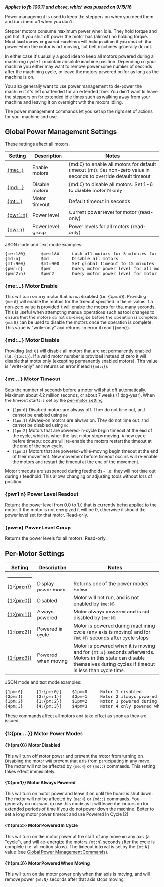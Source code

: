 _**Applies to fb 100.11 and above, which was pushed on 9/18/16**_

Power management is used to keep the steppers on when you need them and turn them off when you don't. 

Stepper motors consume maximum power when idle. They hold torque and get hot. If you shut off power the motor has (almost) no holding torque. Most lead screw or geared machines will hold position if you shut off the power when the motor is not moving, but belt machines generally do not. 

In either case it's usually a good idea to keep all motors powered during a machining cycle to maintain absolute machine position. Depending on your machine you either may want to remove power some number of seconds after the machining cycle, or leave the motors powered on for as long as the machine is on.

You also generally want to use power management to de-power the machine if it's left unattended for an extended time. You don't want to leave the steppers on for extended idle times such as walking away from your machine and leaving it on overnight with the motors idling. 

The power management commands let you set up the right set of actions for your machine and use.

## Global Power Management Settings
These settings affect all motors.
 
Setting | Description | Notes
--------|-------------|-----------------------------
[{me:...}](#me-motor-enable) | Enable motors | {md:0} to enable all motors for default timeout (mt). Set non-zero value in seconds to override default timeout
[{md:...}](#md-motor-disable) | Disable motors | {md:0} to disable all motors. Set 1-6 to disable motor N only
[{mt:...}](#mt-motor-timeout) | Motor timeout | Default timeout in seconds
[{pwr1:n}](#pwr1n-power-level-readout) | Power level | Current power level for motor (read-only)
[{pwr:n}](#pwrn-power-level-group) | Power level group | Power levels for all motors (read-only)

JSON mode and Text mode examples:
<pre>
{me:180}      $me=180     Lock all motors for 3 minutes for a tooling operation 
{md:n}        $md         Disable all motors
{mt:900}      $mt=900     Set global timeout to 15 minutes
{pwr:n}       $pwr        Query motor power level for all motors
{pwr2:n}      $pwr2       Query motor power level for motor 2
</pre>

### {me:...} Motor Enable
This will turn on any motor that is not disabled (i.e. `{1pm:0}`). Providing `{me:0}` will enable the motors for the timeout specified in the `mt` value. If a non-zero value is provided it will enable the motors for that many seconds. This is useful when attempting manual operations such as tool changes to ensure that the motors do not de-energize before the operation is complete. `{md:0}` can be used to disable the motors once the operation is complete. This value is "write-only" and returns an error if read (`{me:n}`).

### {md:...} Motor Disable
Providing `{md:0}` will disable all motors that are not permanently enabled (i.e. `{1pm:1}`). If a valid motor number is provided instead of zero it will disable that motor only (excepting permanently enabled motors). This value is "write-only" and returns an error if read (`{md:n}`).

### {mt:...} Motor Timeout
Sets the number of seconds before a motor will shut off automatically. Maximum about 4.2 million seconds, or about 7 weeks (1 dog-year). When the timeout starts is set by the [per-motor setting](#per-motor-settings):

- `{1pm:0}` Disabled motors are always off. They do not time out, and cannot be enabled using `me`
- `{1pm:1}` Always-on motors are always on. They do not time out, and cannot be disabled using `md`
- `{1pm:2}` Motors that are powered-in-cycle begin timeout at the end of the cycle, which is when the last motor stops moving. A new cycle before timeout occurs will re-enable the motors restart the timeout at the end of the new cycle. 
- `{1pm:3}` Motors that are powered-while-moving begin timeout at the end of their movement. New movement before timeout occurs will re-enable the motors and restart the timeout at the end of the movement.

Motor timeouts are suspended during feedholds - i.e. they will not time out during a feedhold. This allows changing or adjusting tools without loss of position.

### {pwr1:n} Power Level Readout
Returns the power level from 0.0 to 1.0 that is currently being applied to the motor. If the motor is not energized it will be 0, otherwise it should the power level set for that motor. Read-only.

### {pwr:n} Power Level Group
Returns the power levels for all motors. Read-only.


## Per-Motor Settings

Setting | Description | Notes
------------------|-------------|-----------------------------
___________| | 
[{1:{pm:n}}](#1pm-motor-power-modes) | Display power mode | Returns one of the power modes below
[{1:{pm:0}}](#1pm0-motor-disabled) | Disabled | Motor will not run, and is not enabled by `{me:N}` 
[{1:{pm:1}}](#1pm1-motor-always-powered) | Always powered | Motor always powered and is not disabled by `{md:N}` 
[{1:{pm:2}}](#1pm2-motor-powered-in-cycle) | Powered in cycle | Motor is powered during machining cycle (any axis is moving) and for `{mt:N}` seconds after cycle stops
[{1:{pm:3}}](#1pm3-motor-powered-when-moving) | Powered when moving | Motor is powered when it is moving and for `{mt:N}` seconds afterwards. Motors in this state can disable themselves during cycles if timeout is less than cycle time.

JSON mode and text mode examples:
<pre>
{1pm:0}     {1:{pm:0}}    $1pm=0     Motor 1 disabled
{2pm:1}     {2:{pm:1}}    $2pm=1     Motor 2 always powered
{1pm:2}     {1:{pm:2}}    $1pm=2     Motor 1 powered during a machining cycle (any motor moving)
{4pm:3}     {4:{pm:3}}    $4pm=3     Motor 4 only powered when it is moving
</pre>

These commands affect all motors and take effect as soon as they are issued.

### {1:{pm:...}} Motor Power Modes

#### {1:{pm:0}} Motor Disabled
This will turn off motor power and prevent the motor from turning on. Disabling the motor will prevent that axis from participating in any move. The motor will not be affected by `{me:N}` or `{md:t}` commands. This setting takes effect immediately.

#### {1:{pm:1}} Motor Always Powered
This will turn on motor power and leave it on until the board is shut down. The motor will not be affected by `{me:N}` or `{md:t}` commands. You generally do not want to use this mode as it will leave the motors on for extended periods of time if you do not power down the machine. Better to set a long motor power timeout and use Powered In Cycle (2)

#### {1:{pm:2}} Motor Powered In Cycle
This will turn on the motor power at the start of any move on any axis (a "cycle"), and will de-energize the motors `{mt:N}` seconds after the cycle is complete (i.e. all motion stops). The timeout interval is set by the `{mt:N}` value (see [Global Power Management Commands](#global-power-management-commands)).

#### {1:{pm:3}} Motor Powered When Moving
This will turn on the motor power only when that axis is moving, and will remove power `{mt:N}` seconds after that axis stops moving.

